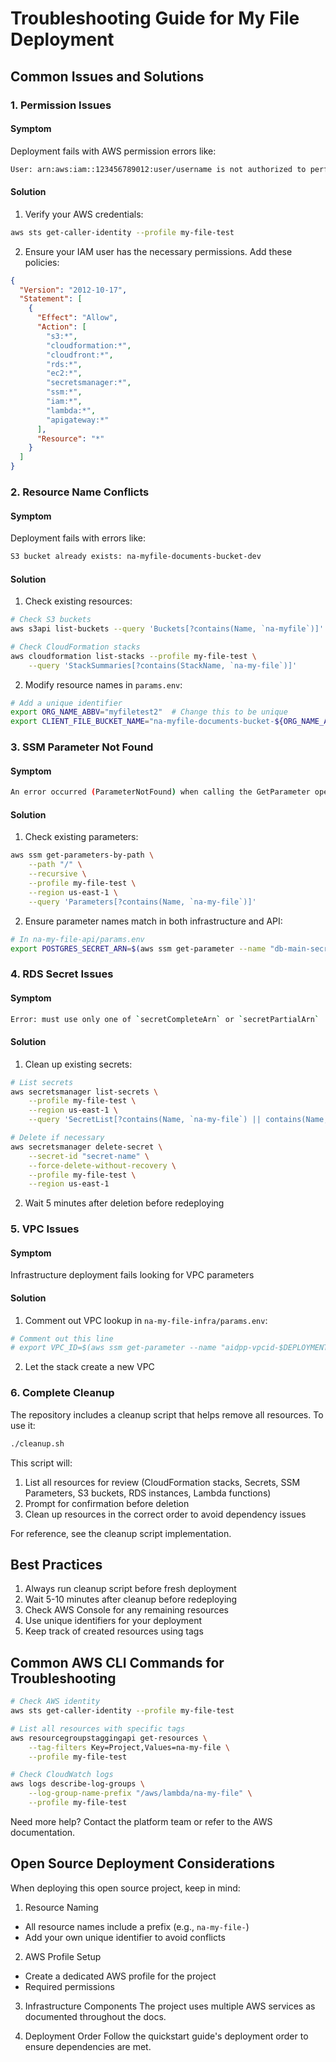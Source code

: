 # Troubleshooting Guide for My File Deployment

## Common Issues and Solutions

### 1. Permission Issues

#### Symptom

Deployment fails with AWS permission errors like:

```bash
User: arn:aws:iam::123456789012:user/username is not authorized to perform: s3:CreateBucket
```

#### Solution

1. Verify your AWS credentials:

```bash
aws sts get-caller-identity --profile my-file-test
```

2. Ensure your IAM user has the necessary permissions. Add these policies:

```json
{
  "Version": "2012-10-17",
  "Statement": [
    {
      "Effect": "Allow",
      "Action": [
        "s3:*",
        "cloudformation:*",
        "cloudfront:*",
        "rds:*",
        "ec2:*",
        "secretsmanager:*",
        "ssm:*",
        "iam:*",
        "lambda:*",
        "apigateway:*"
      ],
      "Resource": "*"
    }
  ]
}
```

### 2. Resource Name Conflicts

#### Symptom

Deployment fails with errors like:

```bash
S3 bucket already exists: na-myfile-documents-bucket-dev
```

#### Solution

1. Check existing resources:

```bash
# Check S3 buckets
aws s3api list-buckets --query 'Buckets[?contains(Name, `na-myfile`)]' --profile my-file-test

# Check CloudFormation stacks
aws cloudformation list-stacks --profile my-file-test \
    --query 'StackSummaries[?contains(StackName, `na-my-file`)]'
```

2. Modify resource names in `params.env`:

```bash
# Add a unique identifier
export ORG_NAME_ABBV="myfiletest2"  # Change this to be unique
export CLIENT_FILE_BUCKET_NAME="na-myfile-documents-bucket-${ORG_NAME_ABBV}-${DEPLOYMENT_TARGET}"
```

### 3. SSM Parameter Not Found

#### Symptom

```bash
An error occurred (ParameterNotFound) when calling the GetParameter operation
```

#### Solution

1. Check existing parameters:

```bash
aws ssm get-parameters-by-path \
    --path "/" \
    --recursive \
    --profile my-file-test \
    --region us-east-1 \
    --query 'Parameters[?contains(Name, `na-my-file`)]'
```

2. Ensure parameter names match in both infrastructure and API:

```bash
# In na-my-file-api/params.env
export POSTGRES_SECRET_ARN=$(aws ssm get-parameter --name "db-main-secret-arn-myfiletest-${DEPLOYMENT_TARGET}" --query "Parameter.Value" --output text)
```

### 4. RDS Secret Issues

#### Symptom

```bash
Error: must use only one of `secretCompleteArn` or `secretPartialArn`
```

#### Solution

1. Clean up existing secrets:

```bash
# List secrets
aws secretsmanager list-secrets \
    --profile my-file-test \
    --region us-east-1 \
    --query 'SecretList[?contains(Name, `na-my-file`) || contains(Name, `postgres`)]'

# Delete if necessary
aws secretsmanager delete-secret \
    --secret-id "secret-name" \
    --force-delete-without-recovery \
    --profile my-file-test \
    --region us-east-1
```

2. Wait 5 minutes after deletion before redeploying

### 5. VPC Issues

#### Symptom

Infrastructure deployment fails looking for VPC parameters

#### Solution

1. Comment out VPC lookup in `na-my-file-infra/params.env`:

```bash
# Comment out this line
# export VPC_ID=$(aws ssm get-parameter --name "aidpp-vpcid-$DEPLOYMENT_TARGET" --query "Parameter.Value" --output text)
```

2. Let the stack create a new VPC

### 6. Complete Cleanup

The repository includes a cleanup script that helps remove all resources. To use it:

```bash
./cleanup.sh
```

This script will:

1. List all resources for review (CloudFormation stacks, Secrets, SSM Parameters, S3 buckets, RDS instances, Lambda functions)
2. Prompt for confirmation before deletion
3. Clean up resources in the correct order to avoid dependency issues

For reference, see the cleanup script implementation.

## Best Practices

1. Always run cleanup script before fresh deployment
2. Wait 5-10 minutes after cleanup before redeploying
3. Check AWS Console for any remaining resources
4. Use unique identifiers for your deployment
5. Keep track of created resources using tags

## Common AWS CLI Commands for Troubleshooting

```bash
# Check AWS identity
aws sts get-caller-identity --profile my-file-test

# List all resources with specific tags
aws resourcegroupstaggingapi get-resources \
    --tag-filters Key=Project,Values=na-my-file \
    --profile my-file-test

# Check CloudWatch logs
aws logs describe-log-groups \
    --log-group-name-prefix "/aws/lambda/na-my-file" \
    --profile my-file-test
```

Need more help? Contact the platform team or refer to the AWS documentation.

## Open Source Deployment Considerations

When deploying this open source project, keep in mind:

1. Resource Naming

- All resource names include a prefix (e.g., `na-my-file-`)
- Add your own unique identifier to avoid conflicts

2. AWS Profile Setup

- Create a dedicated AWS profile for the project
- Required permissions

3. Infrastructure Components
   The project uses multiple AWS services as documented throughout the docs.

4. Deployment Order
   Follow the quickstart guide's deployment order to ensure dependencies are met.

